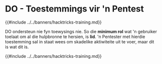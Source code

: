 # DO - Toestemmings vir 'n Pentest

{{#include ../../banners/hacktricks-training.md}}

DO ondersteun nie fyn toewysings nie. So die **minimum rol** wat 'n gebruiker toelaat om al die hulpbronne te hersien, is **lid**. 'n Pentester met hierdie toestemming sal in staat wees om skadelike aktiwiteite uit te voer, maar dit is wat dit is.

{{#include ../../banners/hacktricks-training.md}}
